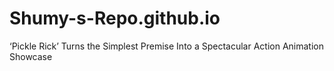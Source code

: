 # Shumy-s-Repo.github.io

‘Pickle Rick’ Turns the Simplest Premise Into a Spectacular Action Animation Showcase
